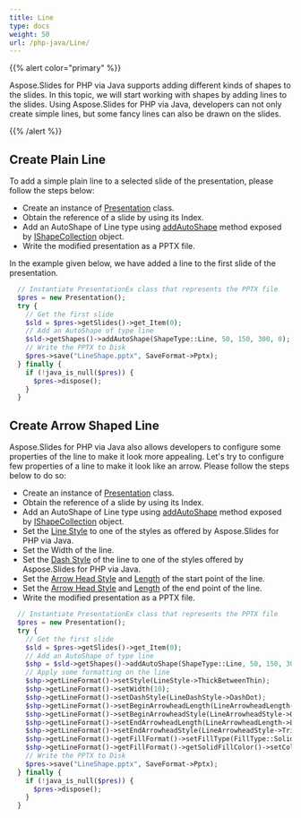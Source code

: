 ```yaml
---
title: Line
type: docs
weight: 50
url: /php-java/Line/
---
```



{{% alert color="primary" %}} 

Aspose.Slides for PHP via Java supports adding different kinds of shapes to the slides. In this topic, we will start working with shapes by adding lines to the slides. Using Aspose.Slides for PHP via Java, developers can not only create simple lines, but some fancy lines can also be drawn on the slides.

{{% /alert %}} 

## **Create Plain Line**

To add a simple plain line to a selected slide of the presentation, please follow the steps below:

- Create an instance of [Presentation](https://reference.aspose.com/slides/php-java/aspose.slides/Presentation) class.
- Obtain the reference of a slide by using its Index.
- Add an AutoShape of Line type using [addAutoShape](https://reference.aspose.com/slides/php-java/aspose.slides/IShapeCollection#addAutoShape-int-float-float-float-float-) method exposed by [IShapeCollection](https://reference.aspose.com/slides/php-java/aspose.slides/IShapeCollection) object.
- Write the modified presentation as a PPTX file.

In the example given below, we have added a line to the first slide of the presentation.

```php
  // Instantiate PresentationEx class that represents the PPTX file
  $pres = new Presentation();
  try {
    // Get the first slide
    $sld = $pres->getSlides()->get_Item(0);
    // Add an AutoShape of type line
    $sld->getShapes()->addAutoShape(ShapeType::Line, 50, 150, 300, 0);
    // Write the PPTX to Disk
    $pres->save("LineShape.pptx", SaveFormat->Pptx);
  } finally {
    if (!java_is_null($pres)) {
      $pres->dispose();
    }
  }
```

## **Create Arrow Shaped Line**

Aspose.Slides for PHP via Java also allows developers to configure some properties of the line to make it look more appealing. Let's try to configure few properties of a line to make it look like an arrow. Please follow the steps below to do so:

- Create an instance of [Presentation](https://reference.aspose.com/slides/php-java/aspose.slides/Presentation) class.
- Obtain the reference of a slide by using its Index.
- Add an AutoShape of Line type using [addAutoShape](https://reference.aspose.com/slides/php-java/aspose.slides/IShapeCollection#addAutoShape-int-float-float-float-float-) method exposed by [IShapeCollection](https://reference.aspose.com/slides/php-java/aspose.slides/IShapeCollection) object.
- Set the [Line Style](https://reference.aspose.com/slides/php-java/aspose.slides/LineStyle) to one of the styles as offered by Aspose.Slides for PHP via Java.
- Set the Width of the line.
- Set the [Dash Style](https://reference.aspose.com/slides/php-java/aspose.slides/LineDashStyle) of the line to one of the styles offered by Aspose.Slides for PHP via Java.
- Set the [Arrow Head Style](https://reference.aspose.com/slides/php-java/aspose.slides/LineArrowheadStyle) and [Length](https://reference.aspose.com/slides/php-java/aspose.slides/LineArrowheadLength) of the start point of the line.
- Set the [Arrow Head Style](https://reference.aspose.com/slides/php-java/aspose.slides/LineArrowheadStyle) and [Length](https://reference.aspose.com/slides/php-java/aspose.slides/LineArrowheadLength) of the end point of the line.
- Write the modified presentation as a PPTX file.

```php
  // Instantiate PresentationEx class that represents the PPTX file
  $pres = new Presentation();
  try {
    // Get the first slide
    $sld = $pres->getSlides()->get_Item(0);
    // Add an AutoShape of type line
    $shp = $sld->getShapes()->addAutoShape(ShapeType::Line, 50, 150, 300, 0);
    // Apply some formatting on the line
    $shp->getLineFormat()->setStyle(LineStyle->ThickBetweenThin);
    $shp->getLineFormat()->setWidth(10);
    $shp->getLineFormat()->setDashStyle(LineDashStyle->DashDot);
    $shp->getLineFormat()->setBeginArrowheadLength(LineArrowheadLength->Short);
    $shp->getLineFormat()->setBeginArrowheadStyle(LineArrowheadStyle->Oval);
    $shp->getLineFormat()->setEndArrowheadLength(LineArrowheadLength->Long);
    $shp->getLineFormat()->setEndArrowheadStyle(LineArrowheadStyle->Triangle);
    $shp->getLineFormat()->getFillFormat()->setFillType(FillType::Solid);
    $shp->getLineFormat()->getFillFormat()->getSolidFillColor()->setColor(new java("java.awt.Color", PresetColor->Maroon));
    // Write the PPTX to Disk
    $pres->save("LineShape.pptx", SaveFormat->Pptx);
  } finally {
    if (!java_is_null($pres)) {
      $pres->dispose();
    }
  }
```
